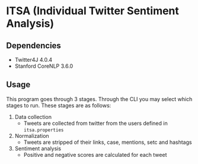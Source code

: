 # ITSA (Individual Twitter Sentiment Analysis)


## Dependencies
* Twitter4J 4.0.4
* Stanford CoreNLP 3.6.0

## Usage
This program goes through 3 stages. Through the CLI you may select which stages to run. These stages are as follows:
1. Data collection
	* Tweets are collected from twitter from the users defined in `itsa.properties`
2. Normalization
	* Tweets are stripped of their links, case, mentions, setc and hashtags
3. Sentiment analysis
	* Positive and negative scores are calculated for each tweet
	